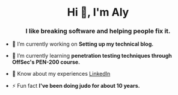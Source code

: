 <h1 align="center">Hi 👋, I'm Aly</h1>
<h3 align="center">I like breaking software and helping people fix it.</h3>

- 🔭 I’m currently working on **Setting up my technical blog.**

- 🌱 I’m currently learning **penetration testing techniques through OffSec's PEN-200 course.**

- 📄 Know about my experiences [LinkedIn](https://linkedin.com/in/aly-abdulatif)

- ⚡ Fun fact **I've been doing judo for about 10 years.**
